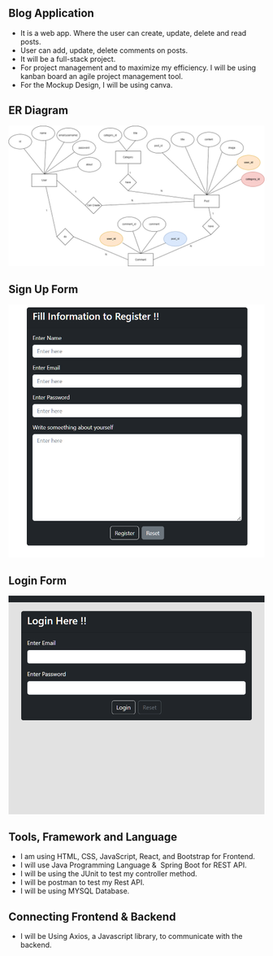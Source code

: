 ## Blog Application

- It is a web app. Where the user can create, update, delete and read posts.
- User can add, update, delete comments on posts.
- It will be a full-stack project.
- For project management and to maximize my efficiency. I will be using kanban board an agile project management tool.
- For the Mockup Design, I will be using canva.

## ER Diagram

![Blog-Application ER Diagram!](ER-Diagram.png)

## Sign Up Form

![Blog-Application SignUp Form!](Sign-Up-Form.png)

## Login Form

![Blog-Application SignUp Form!](Login-Form.png)

## Tools, Framework and Language

- I am using HTML, CSS, JavaScript, React, and Bootstrap for Frontend.
- I will use Java Programming Language &  Spring Boot for REST API.
- I will be using the JUnit to test my controller method.
- I will be postman to test my Rest API.
- I will be using MYSQL Database.

## Connecting Frontend & Backend

- I will be Using Axios, a Javascript library, to communicate with the backend.
